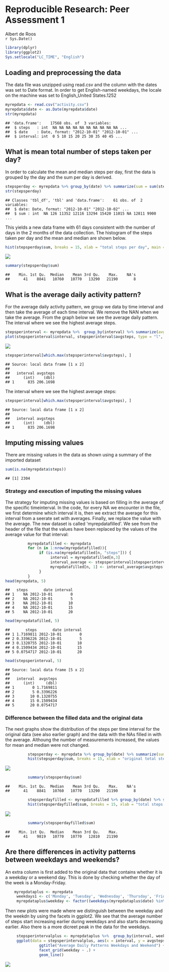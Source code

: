 # Reproducible Research: Peer Assessment 1
Albert de Roos  
`r Sys.Date()`  

```r
library(dplyr)
library(ggplot2)
Sys.setlocale("LC_TIME", "English")
```



## Loading and preprocessing the data
The data file was unzipped using read.csv and the column with the dates was set to Date format. In order to get English-named weekdays, the locale on the machine was set to English_United States.1252


```r
myrepdata <- read.csv("activity.csv")
myrepdata$date <- as.Date(myrepdata$date)
str(myrepdata)
```

```
## 'data.frame':	17568 obs. of  3 variables:
##  $ steps   : int  NA NA NA NA NA NA NA NA NA NA ...
##  $ date    : Date, format: "2012-10-01" "2012-10-01" ...
##  $ interval: int  0 5 10 15 20 25 30 35 40 45 ...
```

## What is mean total number of steps taken per day?
In order to calculate the mean and median steps per day, first the data is grouped by the day and the sum per day is derived.


```r
stepsperday <- myrepdata %>% group_by(date) %>% summarize(sum = sum(steps))
str(stepsperday)
```

```
## Classes 'tbl_df', 'tbl' and 'data.frame':	61 obs. of  2 variables:
##  $ date: Date, format: "2012-10-01" "2012-10-02" ...
##  $ sum : int  NA 126 11352 12116 13294 15420 11015 NA 12811 9900 ...
```

This yields a new data frame with 61 days consistent with the number of days in the 2 months of the data collection. The histogram of the steps taken per day and the mean and median are shown below. 


```r
hist(stepsperday$sum, breaks = 15, xlab = "total steps per day", main = "Steps per day distribution")
```

![](Figs/histogram_total_steps_per_day-1.png)

```r
summary(stepsperday$sum)
```

```
##    Min. 1st Qu.  Median    Mean 3rd Qu.    Max.    NA's 
##      41    8841   10760   10770   13290   21190       8
```

## What is the average daily activity pattern?
For the average daily activity pattern, we group we data by time interval and then take the average of each time interval. We remove the NAN when we take the average. From the graph below we see the average daily pattern. The interval where we see the highest average steps. 


```r
stepsperinterval <- myrepdata %>%  group_by(interval) %>% summarize(avgsteps = mean(steps, na.rm = TRUE))
plot(stepsperinterval$interval, stepsperinterval$avgsteps, type = "l", main = "average daily pattern", xlab = "interval", ylab = "avg steps")
```

![](Figs/daily_activity_pattern-1.png)

```r
stepsperinterval[which.max(stepsperinterval$avgsteps), ]
```

```
## Source: local data frame [1 x 2]
## 
##   interval avgsteps
##      (int)    (dbl)
## 1      835 206.1698
```
The interval where we see the highest average steps:


```r
stepsperinterval[which.max(stepsperinterval$avgsteps), ]
```

```
## Source: local data frame [1 x 2]
## 
##   interval avgsteps
##      (int)    (dbl)
## 1      835 206.1698
```

## Imputing missing values
There are missing values in the data as shown using a summary of the imported dataset

```r
sum(is.na(myrepdata$steps))
```

```
## [1] 2304
```

### Strategy and execution of imputing the missing values

The strategy for imputing missing values is based on filling in the average of the specific timeinterval. In the code, for every NA we encounter in the file, we first determine which interval it is, then we extract the average for this interval from a seerate set with averages. Finally, we replace the value with the average. The new dataset is called 'myrepdatafilled'. We see from the header of the file that the values have been replaced by the values of the average value for that interval:


```r
          myrepdatafilled <- myrepdata
          for (n in 1:nrow(myrepdatafilled)){
               if (is.na(myrepdatafilled[n, "steps"])) {
                    interval = myrepdatafilled[n,3]
                    interval_average <- stepsperinterval[stepsperinterval$interval == interval, ]
                    myrepdatafilled[n, 1] <- interval_average$avgsteps[[1]]
               }
          }
head(myrepdata, 5)
```

```
##   steps       date interval
## 1    NA 2012-10-01        0
## 2    NA 2012-10-01        5
## 3    NA 2012-10-01       10
## 4    NA 2012-10-01       15
## 5    NA 2012-10-01       20
```

```r
head(myrepdatafilled, 5)
```

```
##       steps       date interval
## 1 1.7169811 2012-10-01        0
## 2 0.3396226 2012-10-01        5
## 3 0.1320755 2012-10-01       10
## 4 0.1509434 2012-10-01       15
## 5 0.0754717 2012-10-01       20
```

```r
head(stepsperinterval, 5)
```

```
## Source: local data frame [5 x 2]
## 
##   interval  avgsteps
##      (int)     (dbl)
## 1        0 1.7169811
## 2        5 0.3396226
## 3       10 0.1320755
## 4       15 0.1509434
## 5       20 0.0754717
```

### Difference between the filled data and the original data

The next graphs show the distribution of the steps per time interval for the original data (see also earlier graph) and the data with the NAs filled in with the average. Althoung the number of measurements increased, the values for mean and median were not changed.


```r
          stepsperday <- myrepdata %>% group_by(date) %>% summarize(sum = sum(steps))
          hist(stepsperday$sum, breaks = 15, xlab = "original total steps per day", main = "Original: Steps per day distribution")
```

![](Figs/hisograms_filled-1.png)

```r
          summary(stepsperday$sum)
```

```
##    Min. 1st Qu.  Median    Mean 3rd Qu.    Max.    NA's 
##      41    8841   10760   10770   13290   21190       8
```

```r
          stepsperdayfilled <- myrepdatafilled %>% group_by(date) %>% summarize(sum = sum(steps))
          hist(stepsperdayfilled$sum, breaks = 15, xlab = "total steps per day", main = "Filled: Steps per day distribution")
```

![](Figs/hisograms_filled-2.png)

```r
          summary(stepsperdayfilled$sum)
```

```
##    Min. 1st Qu.  Median    Mean 3rd Qu.    Max. 
##      41    9819   10770   10770   12810   21190
```
          
## Are there differences in activity patterns between weekdays and weekends?

An extra column is first added to the original data that contains whether it is a weekday or a weekend day. This is done by checking whether the day of the week is a Monday-Friday.


```r
    myrepdataplus <- myrepdata
     weekdays1 <- c('Monday', 'Tuesday', 'Wednesday', 'Thursday', 'Friday')
     myrepdataplus$weekday <- factor((weekdays(myrepdataplus$date) %in% weekdays1), levels=c(FALSE, TRUE), labels=c('weekend', 'weekday'))
```

Then new plots were made where we distinguish between the weekday and the weekdn by using the facets in ggplot2. We see that the average number of steps start increasing earlier during weekdays and also starts decreasing earlier. Also there is a more dicreet peak in the data for the weekdays.

```r
     stepsperintervalplus <- myrepdataplus %>%  group_by(interval, weekday) %>% summarize(avgsteps = mean(steps, na.rm = TRUE))
     ggplot(data = stepsperintervalplus, aes(x = interval, y = avgsteps)) + 
               ggtitle("Average Daily Patterns Weekdays and Weekend") + ylab("Average Number of Steps") +
               facet_grid(weekday ~ .) +
               geom_line()          
```

![](Figs/daily_patterns_weekdays_and_weekends-1.png)
